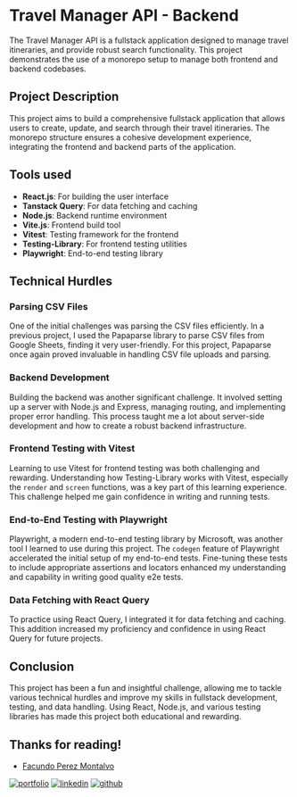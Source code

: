 # Travel Manager API - Backend

The Travel Manager API is a fullstack application designed to manage travel itineraries, and provide robust search functionality. This project demonstrates the use of a monorepo setup to manage both frontend and backend codebases.

## Project Description

This project aims to build a comprehensive fullstack application that allows users to create, update, and search through their travel itineraries. The monorepo structure ensures a cohesive development experience, integrating the frontend and backend parts of the application.

## Tools used

- **React.js**: For building the user interface
- **Tanstack Query**: For data fetching and caching
- **Node.js**: Backend runtime environment
- **Vite.js**: Frontend build tool
- **Vitest**: Testing framework for the frontend
- **Testing-Library**: For frontend testing utilities
- **Playwright**: End-to-end testing library

## Technical Hurdles

### Parsing CSV Files

One of the initial challenges was parsing the CSV files efficiently. In a previous project, I used the Papaparse library to parse CSV files from Google Sheets, finding it very user-friendly. For this project, Papaparse once again proved invaluable in handling CSV file uploads and parsing.

### Backend Development

Building the backend was another significant challenge. It involved setting up a server with Node.js and Express, managing routing, and implementing proper error handling. This process taught me a lot about server-side development and how to create a robust backend infrastructure.

### Frontend Testing with Vitest

Learning to use Vitest for frontend testing was both challenging and rewarding. Understanding how Testing-Library works with Vitest, especially the `render` and `screen` functions, was a key part of this learning experience. This challenge helped me gain confidence in writing and running tests.

### End-to-End Testing with Playwright

Playwright, a modern end-to-end testing library by Microsoft, was another tool I learned to use during this project. The `codegen` feature of Playwright accelerated the initial setup of my end-to-end tests. Fine-tuning these tests to include appropriate assertions and locators enhanced my understanding and capability in writing good quality e2e tests.

### Data Fetching with React Query

To practice using React Query, I integrated it for data fetching and caching. This addition increased my proficiency and confidence in using React Query for future projects.

## Conclusion

This project has been a fun and insightful challenge, allowing me to tackle various technical hurdles and improve my skills in fullstack development, testing, and data handling. Using React, Node.js, and various testing libraries has made this project both educational and rewarding.

## Thanks for reading!

- [Facundo Perez Montalvo](https://facuperezm.com)

[![portfolio](https://img.shields.io/badge/my_portfolio-000?style=for-the-badge&logo=ko-fi&logoColor=white)](https://facuperezm.com)
[![linkedin](https://img.shields.io/badge/linkedin-0A66C2?style=for-the-badge&logo=linkedin&logoColor=white)](https://www.linkedin.com/in/facuperezm/)
[![github](https://img.shields.io/badge/github-555?style=for-the-badge&logo=github&logoColor=white)](https://github.com/facuperezm)
